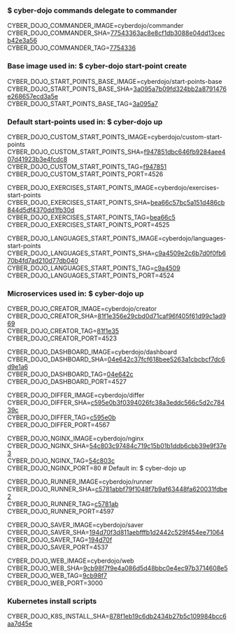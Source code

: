### $ cyber-dojo commands delegate to commander

CYBER_DOJO_COMMANDER_IMAGE=cyberdojo/commander  
CYBER_DOJO_COMMANDER_SHA=[77543363ac8e8cf1db3088e04dd13cecb42e3a56](https://github.com/cyber-dojo/commander/commit/77543363ac8e8cf1db3088e04dd13cecb42e3a56)  
CYBER_DOJO_COMMANDER_TAG=[7754336](https://hub.docker.com/layers/cyberdojo/commander/7754336/images/sha256-c6b253f0dada5a427b8b5eab74f339222936234665c757dc7a6fd2c73d80278e)  

### Base image used in: $ cyber-dojo start-point create

CYBER_DOJO_START_POINTS_BASE_IMAGE=cyberdojo/start-points-base  
CYBER_DOJO_START_POINTS_BASE_SHA=[3a095a7b09fd324bb2a8791476e268657ecd3a5e](https://github.com/cyber-dojo/start-points-base/commit/3a095a7b09fd324bb2a8791476e268657ecd3a5e)  
CYBER_DOJO_START_POINTS_BASE_TAG=[3a095a7](https://hub.docker.com/layers/cyberdojo/start-points-base/3a095a7/images/sha256-5055f34c40ac22e0a4ff9a78b9dd8fd41682a5964376d22fac5d20230a23e1e9)  

### Default start-points used in: $ cyber-dojo up

CYBER_DOJO_CUSTOM_START_POINTS_IMAGE=cyberdojo/custom-start-points  
CYBER_DOJO_CUSTOM_START_POINTS_SHA=[f947851dbc646fb9284aee407d41923b3e4fcdc8](https://github.com/cyber-dojo/custom-start-points/commit/f947851dbc646fb9284aee407d41923b3e4fcdc8)  
CYBER_DOJO_CUSTOM_START_POINTS_TAG=[f947851](https://hub.docker.com/layers/cyberdojo/custom-start-points/f947851/images/sha256-b98a65379a6cf2a86a3d1eb477d540c649ad3006d21d9c7aade83c55cd66f15b)  
CYBER_DOJO_CUSTOM_START_POINTS_PORT=4526

CYBER_DOJO_EXERCISES_START_POINTS_IMAGE=cyberdojo/exercises-start-points  
CYBER_DOJO_EXERCISES_START_POINTS_SHA=[bea66c57bc5a151d486cb844d5df4370dd1fb30d](https://github.com/cyber-dojo/exercises-start-points/commit/bea66c57bc5a151d486cb844d5df4370dd1fb30d)  
CYBER_DOJO_EXERCISES_START_POINTS_TAG=[bea66c5](https://hub.docker.com/layers/cyberdojo/exercises-start-points/bea66c5/images/sha256-54c6d4da3f97f509d55785563ea4230bd030a4fbe202f6dfc7c5744ac904798d)  
CYBER_DOJO_EXERCISES_START_POINTS_PORT=4525

CYBER_DOJO_LANGUAGES_START_POINTS_IMAGE=cyberdojo/languages-start-points  
CYBER_DOJO_LANGUAGES_START_POINTS_SHA=[c9a4509e2c6b7d0f0fb670b4fd7ad210d77db040](https://github.com/cyber-dojo/languages-start-points/commit/c9a4509e2c6b7d0f0fb670b4fd7ad210d77db040)  
CYBER_DOJO_LANGUAGES_START_POINTS_TAG=[c9a4509](https://hub.docker.com/layers/cyberdojo/languages-start-points/c9a4509/images/sha256-d2c21afb38f64ea116fdf1b34e2c7b8c12a5e8959deb31be1ea02324c2828086)  
CYBER_DOJO_LANGUAGES_START_POINTS_PORT=4524

### Microservices used in: $ cyber-dojo up

CYBER_DOJO_CREATOR_IMAGE=cyberdojo/creator  
CYBER_DOJO_CREATOR_SHA=[81f1e356e29cbd0d71caf96f405f61d99c1ad969](https://github.com/cyber-dojo/creator/commit/81f1e356e29cbd0d71caf96f405f61d99c1ad969)  
CYBER_DOJO_CREATOR_TAG=[81f1e35](https://hub.docker.com/layers/cyberdojo/creator/81f1e35/images/sha256-c28a4ec022a30fa8d7213520bd49dbefd861d4ddf9a68f4e3f3b2a411794b784)  
CYBER_DOJO_CREATOR_PORT=4523

CYBER_DOJO_DASHBOARD_IMAGE=cyberdojo/dashboard  
CYBER_DOJO_DASHBOARD_SHA=[04e642c37fcf618bee5263a1cbcbcf7dc6d9e1a6](https://github.com/cyber-dojo/dashboard/commit/04e642c37fcf618bee5263a1cbcbcf7dc6d9e1a6)  
CYBER_DOJO_DASHBOARD_TAG=[04e642c](https://hub.docker.com/layers/cyberdojo/dashboard/04e642c/images/sha256-5de661cd2b0acf48d830aa83d60ba6fb76d8f4c9af48c4276b010a088e07d8ff)  
CYBER_DOJO_DASHBOARD_PORT=4527

CYBER_DOJO_DIFFER_IMAGE=cyberdojo/differ  
CYBER_DOJO_DIFFER_SHA=[c595e0b3f0394026fc38a3eddc566c5d2c78439c](https://github.com/cyber-dojo/differ/commit/c595e0b3f0394026fc38a3eddc566c5d2c78439c)  
CYBER_DOJO_DIFFER_TAG=[c595e0b](https://hub.docker.com/layers/cyberdojo/differ/c595e0b/images/sha256-25fcbc3b76aed2cd1a44a32a957ad30a6d955c61f6288c877743a5febfa9a92d)  
CYBER_DOJO_DIFFER_PORT=4567

CYBER_DOJO_NGINX_IMAGE=cyberdojo/nginx  
CYBER_DOJO_NGINX_SHA=[54c803c97484c719c15b01b1ddb6cbb39e9f37e3](https://github.com/cyber-dojo/nginx/commit/54c803c97484c719c15b01b1ddb6cbb39e9f37e3)  
CYBER_DOJO_NGINX_TAG=[54c803c](https://hub.docker.com/layers/cyberdojo/nginx/54c803c/images/sha256-cb985036657f0e4e731c3654bd2eee002890dec1f8c62f970b38328cfa2dda4a)  
CYBER_DOJO_NGINX_PORT=80 # Default in: $ cyber-dojo up

CYBER_DOJO_RUNNER_IMAGE=cyberdojo/runner  
CYBER_DOJO_RUNNER_SHA=[c5781abbf79f1048f7b9af63448fa620031fdbe2](https://github.com/cyber-dojo/runner/commit/c5781abbf79f1048f7b9af63448fa620031fdbe2)  
CYBER_DOJO_RUNNER_TAG=[c5781ab](https://hub.docker.com/layers/cyberdojo/runner/c5781ab/images/sha256-f741306f86545598a1b37d663ee38f7342e62f92b8972daef19bdfdad4566c9c)  
CYBER_DOJO_RUNNER_PORT=4597

CYBER_DOJO_SAVER_IMAGE=cyberdojo/saver  
CYBER_DOJO_SAVER_SHA=[194d70f3d811aebfffb1d2442c529f454ee71064](https://github.com/cyber-dojo/saver/commit/194d70f3d811aebfffb1d2442c529f454ee71064)  
CYBER_DOJO_SAVER_TAG=[194d70f](https://hub.docker.com/layers/cyberdojo/saver/194d70f/images/sha256-8cea9e61e80788cd1125878cb2197e5836f28a405c3ee1d267f1bdb51ab4ec05)  
CYBER_DOJO_SAVER_PORT=4537

CYBER_DOJO_WEB_IMAGE=cyberdojo/web  
CYBER_DOJO_WEB_SHA=[9cb98f7f9e4a086d5d48bbc0e4ec97b3714608e5](https://github.com/cyber-dojo/web/commit/9cb98f7f9e4a086d5d48bbc0e4ec97b3714608e5)  
CYBER_DOJO_WEB_TAG=[9cb98f7](https://hub.docker.com/layers/cyberdojo/web/9cb98f7/images/sha256-44f1e5ed2a47f5f0e14e02de09e3dc46819d49b96c27a048aa94813d6c2cb527)  
CYBER_DOJO_WEB_PORT=3000

### Kubernetes install scripts
CYBER_DOJO_K8S_INSTALL_SHA=[878f1eb19c6db2434b27b5c109984bcc6aa7d45e](https://github.com/cyber-dojo/k8s-install/commit/878f1eb19c6db2434b27b5c109984bcc6aa7d45e)  

